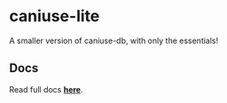 # caniuse-lite

A smaller version of caniuse-db, with only the essentials!

## Docs

Read full docs **[here](https://github.com/browserslist/caniuse-lite#readme)**.
